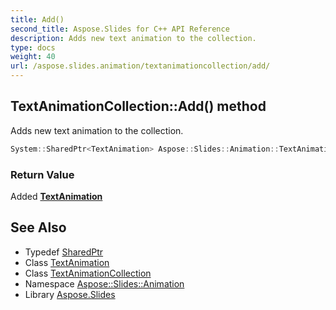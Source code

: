 ```yaml
---
title: Add()
second_title: Aspose.Slides for C++ API Reference
description: Adds new text animation to the collection.
type: docs
weight: 40
url: /aspose.slides.animation/textanimationcollection/add/
---
```

## TextAnimationCollection::Add() method


Adds new text animation to the collection.

```cpp
System::SharedPtr<TextAnimation> Aspose::Slides::Animation::TextAnimationCollection::Add()
```


### Return Value

Added **[TextAnimation](../../textanimation/)**

## See Also

* Typedef [SharedPtr](../../../system/sharedptr/)
* Class [TextAnimation](../../textanimation/)
* Class [TextAnimationCollection](../)
* Namespace [Aspose::Slides::Animation](../../)
* Library [Aspose.Slides](../../../)